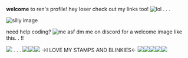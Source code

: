  **welcome** to ren's profile!
hey loser check out my links too! ![lol](https://yokai.crd.co/assets/images/gallery07/7273d0ff.gif?v=b4df531c) . . .


![silly image](https://i.pinimg.com/564x/83/08/67/8308670fbdad905eb696d7ab0b4e9e7d.jpg)

need help coding? ![me asf](https://yokai.crd.co/assets/images/gallery11/733f463b.gif?v=b4df531c) dm me on discord for a welcome image like this. . !!

![](https://biscuit.crd.co/assets/images/gallery03/a9091078.gif?v=532faf5f) . . . ![](https://biscuit.crd.co/assets/images/gallery78/0a891d43.gif?v=532faf5f)![](https://biscuit.crd.co/assets/images/gallery77/ba96c3da.gif?v=532faf5f)![](https://biscuit.crd.co/assets/images/gallery53/54078db7.gif?v=532faf5f)
->I LOVE MY STAMPS AND BLINKIES<-
![](https://biscuit.crd.co/assets/images/gallery67/5c2c1e10.gif?v=532faf5f)![](https://biscuit.crd.co/assets/images/gallery67/d1f0cc22.gif?v=532faf5f)![](https://biscuit2.crd.co/assets/images/gallery23/a85099c1.gif?v=f54c32ff)![](https://biscuit2.crd.co/assets/images/gallery23/6402a895.jpg?v=f54c32ff)![](https://supplies.ju.mp/assets/images/gallery01/4dedfdb1.gif?v=9163b103)
